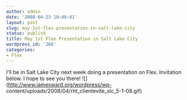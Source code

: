 ```yaml
---
author: admin
date: '2008-04-23 10:40:41'
layout: post
slug: may-1st-flex-presentation-in-salt-lake-city
status: publish
title: May 1st Flex Presentation in Salt Lake City
wordpress_id: '266'
categories:
- Flex
---
```


I'll be in Salt Lake City next week doing a presentation on Flex. Invitation
below. I hope to see you there! ![](http://www.jamesward.org/wordpress/wp-
content/uploads/2008/04/rht_clientevite_slc_5-1-08.gif)

